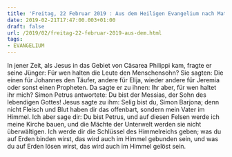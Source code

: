 ```yaml
---
title: 'Freitag, 22 Februar 2019 : Aus dem Heiligen Evangelium nach Matthäus - Mt 16,13-19.'
date: 2019-02-21T17:47:00.003+01:00
draft: false
url: /2019/02/freitag-22-februar-2019-aus-dem.html
tags: 
- EVANGELIUM
---
```


In jener Zeit, als Jesus in das Gebiet von Cäsarea Philippi kam, fragte er seine Jünger: Für wen halten die Leute den Menschensohn? Sie sagten: Die einen für Johannes den Täufer, andere für Elija, wieder andere für Jeremia oder sonst einen Propheten. Da sagte er zu ihnen: Ihr aber, für wen haltet ihr mich? Simon Petrus antwortete: Du bist der Messias, der Sohn des lebendigen Gottes! Jesus sagte zu ihm: Selig bist du, Simon Barjona; denn nicht Fleisch und Blut haben dir das offenbart, sondern mein Vater im Himmel. Ich aber sage dir: Du bist Petrus, und auf diesen Felsen werde ich meine Kirche bauen, und die Mächte der Unterwelt werden sie nicht überwältigen. Ich werde dir die Schlüssel des Himmelreichs geben; was du auf Erden binden wirst, das wird auch im Himmel gebunden sein, und was du auf Erden lösen wirst, das wird auch im Himmel gelöst sein.